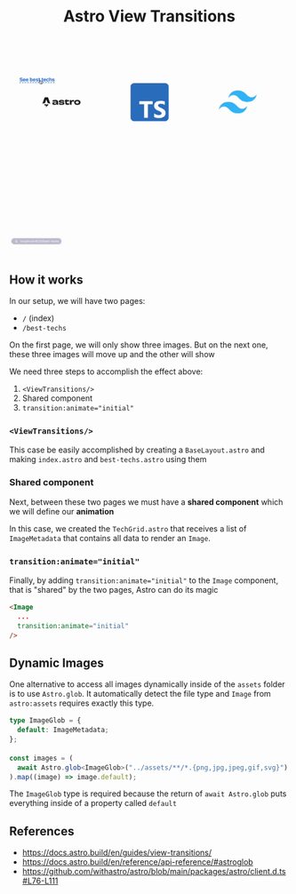 <div align="center">
    <h1>Astro View Transitions</h1>
    <img src="./docs/demo.gif"/>
</div>

<br/>

## How it works


In our setup, we will have two pages:
* `/` (index)
* `/best-techs`

On the first page, we will only show three images. But on the next one, these three images will move up and the other will show

We need three steps to accomplish the effect above:

1. `<ViewTransitions/>`
2. Shared component
3. `transition:animate="initial"`

### `<ViewTransitions/>`

This case be easily accomplished by creating a `BaseLayout.astro` and making `index.astro` and `best-techs.astro` using them

### Shared component

Next, between these two pages we must have a **shared component** which we will define our **animation**

In this case, we created the `TechGrid.astro` that receives a list of `ImageMetadata` that contains all data to render an `Image`.

### `transition:animate="initial"`

Finally, by adding `transition:animate="initial"` to the `Image` component, that is "shared" by the two pages, Astro can do its magic

```html
<Image
  ...
  transition:animate="initial"
/>
```

## Dynamic Images

One alternative to access all images dynamically inside of the `assets` folder is to use `Astro.glob`. It automatically detect the file type and `Image` from `astro:assets` requires exactly this type. 

```ts
type ImageGlob = {
  default: ImageMetadata;
};

const images = (
  await Astro.glob<ImageGlob>("../assets/**/*.{png,jpg,jpeg,gif,svg}")
).map((image) => image.default);
```

The `ImageGlob` type is required because the return of `await Astro.glob` puts everything inside of a property called `default`


## References

* https://docs.astro.build/en/guides/view-transitions/
* https://docs.astro.build/en/reference/api-reference/#astroglob
* https://github.com/withastro/astro/blob/main/packages/astro/client.d.ts#L76-L111
